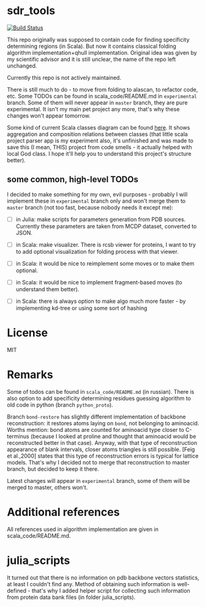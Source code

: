# sdr_tools

[![Build Status](https://travis-ci.org/biocad/sdr_tools.svg?branch=master)](https://travis-ci.org/biocad/sdr_tools)

This repo originally was supposed to contain code for finding specificity determining regions (in Scala). But now it contains classical folding algorithm implementation+qhull implementation. Original idea was given by my scientific advisor and it is still unclear, the name of the repo left unchanged.

Currently this repo is not actively maintained.

There is still much to do - to move from folding to alascan, to refactor code, etc. Some TODOs can be found in scala_code/README.md in `experimental` branch. Some of them will never appear in `master` branch, they are pure experimental. It isn't my main pet project any more, that's why these changes won't appear tomorrow.

Some kind of current Scala classes diagram can be found [here](http://lttl.r15.railsrumble.com/repo/biocad/sdr_tools). It shows aggregation and composition relations between classes (that little scala project parser app is my experiment also, it's unfinished and was made to save this (I mean, THIS) project from code smells - it actually helped with local God class. I hope it'll help you to understand this project's structure better).


some common, high-level TODOs
-----------------------------

I decided to make something for my own, evil purposes - probably I will implement these in `experimental` branch only and won't merge them to `master` branch (not too fast, because nobody needs it except me):

- [ ] in Julia: make scripts for parameters generation from PDB sources. Currently these parameters are taken from MCDP dataset, converted to JSON.

- [ ] in Scala: make visualizer. There is rcsb viewer for proteins, I want to try to add optional visualization for folding process with that viewer.

- [ ] in Scala: it would be nice to reimplement some moves or to make them optional.

- [ ] in Scala: it would be nice to implement fragment-based moves (to understand them better).

- [ ] in Scala: there is always option to make algo much more faster - by implementing kd-tree or using some sort of hashing


License
===================

MIT

Remarks
===================

Some of todos can be found in `scala_code/README.md` (in russian). There is also option to add specificity determining residues guessing algorithm to old code in python (branch `python_proto`).

Branch `bond-restore` has slightly different implementation of backbone reconstruction: it restores atoms laying on `bond`, not belonging to aminoacid. Worths mention: bond atoms are counted for aminoacid type closer to C-terminus (because I looked at proline and thought that aminoacid would be reconstructed better in that case). Anyway, with that type of reconstruction appearance of blank intervals, closer atoms triangles is still possible. [Feig et al.,2000] states that this type of reconstruction errors is typical for lattice models. That's why I decided not to merge that reconstruction to master branch, but decided to keep it there.

Latest changes will appear in `experimental` branch, some of them will be merged to master, others won't.

Additional references
=======================

All references used in algorithm implementation are given in scala_code/README.md.

julia_scripts
======================

It turned out that there is no information on pdb backbone vectors statistics, at least I couldn't find any. Method of obtaining such information is well-defined - that's why I added helper script for collecting such information from protein data bank files (in folder julia_scripts).
